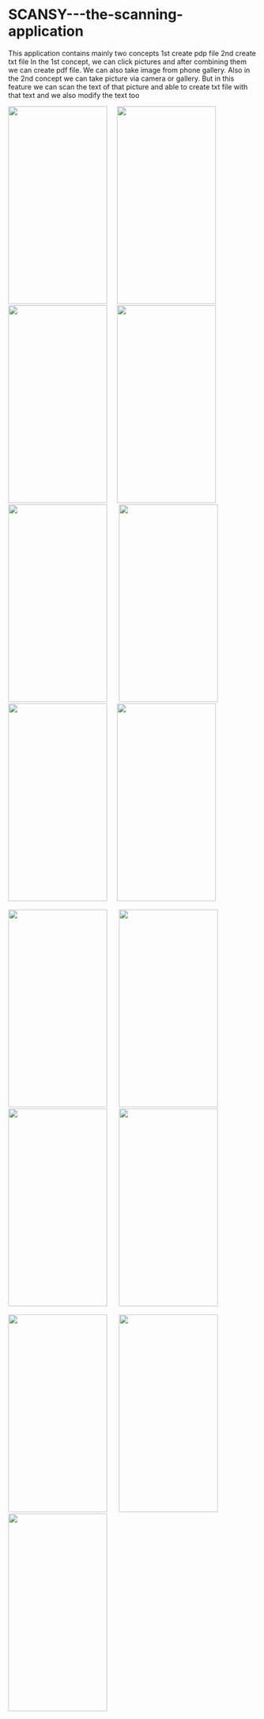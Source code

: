 ﻿# SCANSY---the-scanning-application

This application contains mainly two concepts 
 1st create pdp file 
 2nd create txt file 
In the 1st concept, we can click pictures and after combining them we can create pdf file. We can also take image from phone gallery. 
Also in the 2nd concept we can take picture via camera or gallery. But in this feature we can scan the text of that picture and able to create txt file with that text and we also modify the text too

<img src="https://user-images.githubusercontent.com/61429259/117137841-ef4f9780-adc7-11eb-9f47-0ec8d9a1ed10.png" width="200" height="400" />&nbsp;&nbsp;&nbsp;&nbsp;&nbsp;<img src="https://user-images.githubusercontent.com/61429259/117137852-f24a8800-adc7-11eb-9710-c07199ca51ca.png" width="200" height="400" />&nbsp;&nbsp;&nbsp;&nbsp;&nbsp;&nbsp;<img src="https://user-images.githubusercontent.com/61429259/117137855-f4ace200-adc7-11eb-8813-7ce96a8e5983.png" width="200" height="400" />&nbsp;&nbsp;&nbsp;&nbsp;&nbsp;<img src="https://user-images.githubusercontent.com/61429259/117137862-f70f3c00-adc7-11eb-81da-dcc67659e681.png" width="200" height="400" />
<img src="https://user-images.githubusercontent.com/61429259/117137872-f9719600-adc7-11eb-93a9-2ca0ed2061da.png" width="200" height="400" />&nbsp;&nbsp;&nbsp;&nbsp;&nbsp; <img src="https://user-images.githubusercontent.com/61429259/117137882-fbd3f000-adc7-11eb-9c57-f610d335dc7a.png" width="200" height="400" />&nbsp;&nbsp;&nbsp;&nbsp;&nbsp; <img src="https://user-images.githubusercontent.com/61429259/117137971-1a39eb80-adc8-11eb-9b0c-7997683c5abb.png" width="200" height="400" />&nbsp;&nbsp;&nbsp;&nbsp;&nbsp;<img src="https://user-images.githubusercontent.com/61429259/117137983-1c03af00-adc8-11eb-82ba-18e772215892.png" width="200" height="400" />

<img src="https://user-images.githubusercontent.com/61429259/117137991-1dcd7280-adc8-11eb-93aa-ecd45648ae36.png" width="200" height="400" />&nbsp;&nbsp;&nbsp;&nbsp;&nbsp; <img src="https://user-images.githubusercontent.com/61429259/117138002-20c86300-adc8-11eb-980d-3ae7b2689a72.png" width="200" height="400" />&nbsp;&nbsp;&nbsp;&nbsp;&nbsp; <img src="https://user-images.githubusercontent.com/61429259/117138010-21f99000-adc8-11eb-8588-8032edf1b1eb.png" width="200" height="400" />&nbsp;&nbsp;&nbsp;&nbsp;&nbsp; <img src="https://user-images.githubusercontent.com/61429259/117138020-23c35380-adc8-11eb-8481-e3de8ed9184f.png" width="200" height="400" />

<img src="https://user-images.githubusercontent.com/61429259/117138039-28880780-adc8-11eb-99fa-7666ada04d55.png" width="200" height="400" />&nbsp;&nbsp;&nbsp;&nbsp;&nbsp; <img src="https://user-images.githubusercontent.com/61429259/117138054-2aea6180-adc8-11eb-80a9-ac45d651fe1c.png" width="200" height="400" />&nbsp;&nbsp;&nbsp;&nbsp;&nbsp; <img src="https://user-images.githubusercontent.com/61429259/117138066-2d4cbb80-adc8-11eb-9c9a-a89c592625cb.png" width="200" height="400" />


